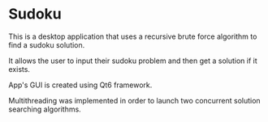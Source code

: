 # Sudoku

This is a desktop application that uses a recursive brute force algorithm to find a sudoku solution.

It allows the user to input their sudoku problem and then get a solution if it exists.

App's GUI is created using Qt6 framework.

Multithreading was implemented in order to launch two concurrent solution searching algorithms.
